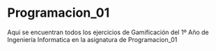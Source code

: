# Programacion_01
Aqui se encuentran todos los ejercicios de Gamificación del 1º Año de Ingeniería Informatica en la asignatura de Programacion_01

